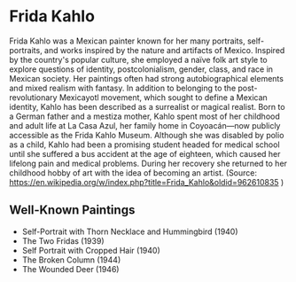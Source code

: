 # Frida Kahlo
Frida Kahlo was a Mexican painter known for her many portraits, self-portraits, and works inspired by the nature and artifacts of Mexico. Inspired by the country's popular culture, she employed a naïve folk art style to explore questions of identity, postcolonialism, gender, class, and race in Mexican society. Her paintings often had strong autobiographical elements and mixed realism with fantasy. In addition to belonging to the post-revolutionary Mexicayotl movement, which sought to define a Mexican identity, Kahlo has been described as a surrealist or magical realist.
Born to a German father and a mestiza mother, Kahlo spent most of her childhood and adult life at La Casa Azul, her family home in Coyoacán—now publicly accessible as the Frida Kahlo Museum. Although she was disabled by polio as a child, Kahlo had been a promising student headed for medical school until she suffered a bus accident at the age of eighteen, which caused her lifelong pain and medical problems. During her recovery she returned to her childhood hobby of art with the idea of becoming an artist.
(Source: https://en.wikipedia.org/w/index.php?title=Frida_Kahlo&oldid=962610835 )

## Well-Known Paintings
* Self-Portrait with Thorn Necklace and Hummingbird (1940)
* The Two Fridas (1939)
* Self Portrait with Cropped Hair (1940)
* The Broken Column (1944)
* The Wounded Deer (1946)
